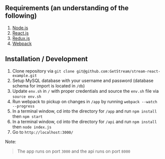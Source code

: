 ## Requirements (an understanding of the following)
1. [Node.js](https://nodejs.org/)
2. [React.js](https://facebook.github.io/react/)
3. [Redux.js](http://redux.js.org/)
4. [Webpack](https://webpack.github.io/)

## Installation / Development
1. Clone repository via `git clone git@github.com:GetStream/stream-react-example.git`
2. Setup MySQL database with your username and password (database schema for import is located in `/db`)
3. Update `env.sh` in `/` with proper credentials and source the `env.sh` file via `source env.sh`
4. Run webpack to pickup on changes in `/app` by running `webpack --watch --progress`
5. In a terminal window, cd into the directory for `/app` and run `npm install` then `npm start`
6. In a terminal window, cd into the directory for `/api` and run `npm install` then `node index.js`
7. Go to `http://localhost:3000/`

Note:
> The app runs on port `3000` and the api runs on port `8000`

